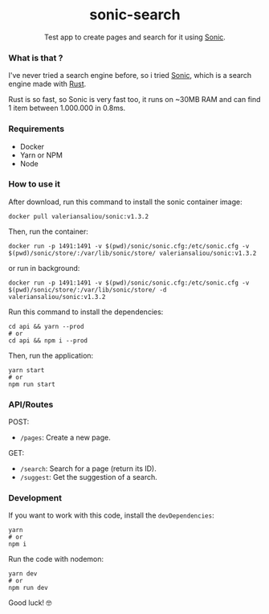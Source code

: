 <h1 align="center">sonic-search</h1>
<p align="center">Test app to create pages and search for it using <a href="https://github.com/valeriansaliou/sonic">Sonic</a>.</p>

### What is that ?

I've never tried a search engine before, so i tried <a href="https://github.com/valeriansaliou/sonic">Sonic</a>, which is a search engine made with <a href="https://www.rust-lang.org/">Rust</a>.

Rust is so fast, so Sonic is very fast too, it runs on ~30MB RAM and can find 1 item between 1.000.000 in 0.8ms.

### Requirements

- Docker
- Yarn or NPM
- Node

### How to use it

After download, run this command to install the sonic container image:
```
docker pull valeriansaliou/sonic:v1.3.2
```

Then, run the container:
```
docker run -p 1491:1491 -v $(pwd)/sonic/sonic.cfg:/etc/sonic.cfg -v $(pwd)/sonic/store/:/var/lib/sonic/store/ valeriansaliou/sonic:v1.3.2
```

or run in background:
```
docker run -p 1491:1491 -v $(pwd)/sonic/sonic.cfg:/etc/sonic.cfg -v $(pwd)/sonic/store/:/var/lib/sonic/store/ -d valeriansaliou/sonic:v1.3.2
```

Run this command to install the dependencies:

```
cd api && yarn --prod
# or
cd api && npm i --prod
```

Then, run the application:
```
yarn start
# or
npm run start
```

### API/Routes

POST:
- `/pages`: Create a new page.

GET:
- `/search`: Search for a page (return its ID).
- `/suggest`: Get the suggestion of a search.

### Development

If you want to work with this code, install the `devDependencies`:
```
yarn
# or
npm i
```

Run the code with nodemon:

```
yarn dev
# or
npm run dev
```


Good luck! 🤓